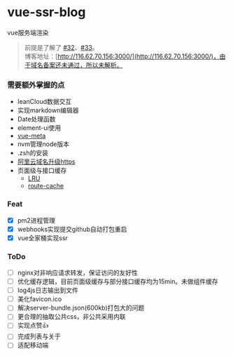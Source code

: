 # vue-ssr-blog
vue服务端渲染

> 前提是了解了 [#32](https://github.com/Jmingzi/blog/issues/32)、[#33](https://github.com/Jmingzi/blog/issues/33)。  
> 博客地址：[http://116.62.70.156:3000/](http://116.62.70.156:3000/)，由于域名备案还未通过，所以未解析。

### 需要额外掌握的点
- leanCloud数据交互
- 实现markdown编辑器
- Date处理函数
- element-ui使用
- [vue-meta](https://github.com/declandewet/vue-meta)
- nvm管理node版本
- .zsh的安装
- [阿里云域名升级https](https://blog.csdn.net/cslucifer/article/details/79077831)
- 页面级与接口缓存
  - [LRU](https://github.com/isaacs/node-lru-cache)
  - [route-cache](https://github.com/bradoyler/route-cache)
  
### Feat
- [X] pm2进程管理
- [X] webhooks实现提交github自动打包重启
- [X] vue全家桶实现ssr

### ToDo
- [ ] nginx对非响应请求转发，保证访问的友好性
- [ ] 优化缓存逻辑，目前页面级缓存与部分接口缓存均为15min。未做组件缓存
- [ ] log4js日志输出到文件
- [ ] 美化favicon.ico
- [ ] 解决server-bundle.json(600kb)打包大的问题
- [ ] 更合理的抽取公共css，非公共采用内联
- [ ] 实现点赞👍
- [ ] 完成列表与关于
- [ ] 适配移动端
